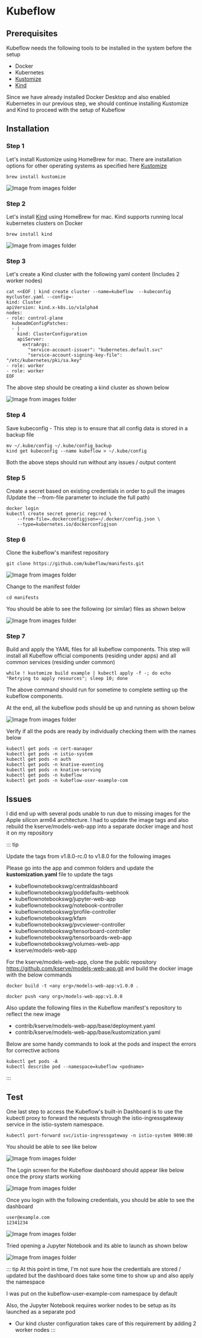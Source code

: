 # Kubeflow

## Prerequisites
Kubeflow needs the following tools to be installed in the system before the setup 

* Docker
* Kubernetes
* [Kustomize](https://kubectl.docs.kubernetes.io/installation/kustomize/)
* [Kind](https://kind.sigs.k8s.io/)

Since we have already installed Docker Desktop and also enabled Kubernetes in our previous step, we should continue installing Kustomize and Kind to proceed with the setup of Kubeflow

## Installation

### Step 1

Let's install Kustomize using HomeBrew for mac. There are installation options for other operating systems as specified here
[Kustomize](https://kubectl.docs.kubernetes.io/installation/kustomize/)

```
brew install kustomize
```

![Image from images folder](~@source/images/kubeflow/kustomize_install.png)

### Step 2

Let's install [Kind](https://kind.sigs.k8s.io/) using HomeBrew for mac. Kind supports running local kubernetes clusters on Docker

```
brew install kind
```

![Image from images folder](~@source/images/kubeflow/kind_install.png)


### Step 3

Let's create a Kind cluster with the following yaml content (Includes 2 worker nodes)

```
cat <<EOF | kind create cluster --name=kubeflow  --kubeconfig mycluster.yaml --config=-
kind: Cluster
apiVersion: kind.x-k8s.io/v1alpha4
nodes:
- role: control-plane
  kubeadmConfigPatches:
  - |
    kind: ClusterConfiguration
    apiServer:
      extraArgs:
        "service-account-issuer": "kubernetes.default.svc"
        "service-account-signing-key-file": "/etc/kubernetes/pki/sa.key"
- role: worker
- role: worker
EOF
```

The above step should be creating a kind cluster as shown below 

![Image from images folder](~@source/images/kubeflow/kind_cluster.png)

### Step 4

Save kubeconfig - This step is to ensure that all config data is stored in a backup file

```
mv ~/.kube/config ~/.kube/config_backup
kind get kubeconfig --name kubeflow > ~/.kube/config
```
Both the above steps should run without any issues / output content

### Step 5

Create a secret based on existing credentials in order to pull the images (Update the --from-file parameter to include the full path)

```
docker login
kubectl create secret generic regcred \
    --from-file=.dockerconfigjson=~/.docker/config.json \
    --type=kubernetes.io/dockerconfigjson
```

### Step 6

Clone the kubeflow's manifest repository

```
git clone https://github.com/kubeflow/manifests.git
```

![Image from images folder](~@source/images/kubeflow/Kubeflow_manifest_clone.png)

Change to the manifest folder

```
cd manifests
```
You should be able to see the following (or similar) files as shown below

![Image from images folder](~@source/images/kubeflow/Kubeflow_manifest_folder.png)

### Step 7

Build and apply the YAML files for all kubeflow components. This step will install all Kubeflow official components (residing under apps) and all common services (residing under common) 

```
while ! kustomize build example | kubectl apply -f -; do echo "Retrying to apply resources"; sleep 10; done
```

The above command should run for sometime to complete setting up the kubeflow components.  

At the end, all the kubeflow pods should be up and running as shown below

![Image from images folder](~@source/images/kubeflow/Kubeflow_pods_running.png)

Verify if all the pods are ready by individually checking them with the names below

```
kubectl get pods -n cert-manager
kubectl get pods -n istio-system
kubectl get pods -n auth
kubectl get pods -n knative-eventing
kubectl get pods -n knative-serving
kubectl get pods -n kubeflow
kubectl get pods -n kubeflow-user-example-com
```

## Issues
I did end up with several pods unable to run due to missing images for the Apple silicon arm64 architecture. I had to update the image tags and also rebuild the kserve/models-web-app into a separate docker image and host it on my repository

::: tip

Update the tags from v1.8.0-rc.0 to v1.8.0 for the following images 

Please go into the app and common folders and update the <b>kustomization.yaml</b> file to update the tags 

* kubeflownotebookswg/centraldashboard
* kubeflownotebookswg/poddefaults-webhook
* kubeflownotebookswg/jupyter-web-app
* kubeflownotebookswg/notebook-controller
* kubeflownotebookswg/profile-controller
* kubeflownotebookswg/kfam
* kubeflownotebookswg/pvcviewer-controller
* kubeflownotebookswg/tensorboard-controller
* kubeflownotebookswg/tensorboards-web-app
* kubeflownotebookswg/volumes-web-app
* kserve/models-web-app

For the kserve/models-web-app, clone the public repository <https://github.com/kserve/models-web-app.git> and build the docker image with the below commands

```
docker build -t <any org>/models-web-app:v1.0.0 .

docker push <any org>/models-web-app:v1.0.0

```
Also update the following files in the Kubeflow manifest's repository to reflect the new image 

* contrib/kserve/models-web-app/base/deployment.yaml
* contrib/kserve/models-web-app/base/kustomization.yaml

Below are some handy commands to look at the pods and inspect the errors for corrective actions

```
kubectl get pods -A
kubectl describe pod --namespace=kubeflow <podname>
```

:::

## Test

One last step to access the Kubeflow's built-in Dashboard is to use the kubectl proxy to forward the requests through the istio-ingressgateway service in the istio-system namespace.

```
kubectl port-forward svc/istio-ingressgateway -n istio-system 9090:80
```

You should be able to see like below

![Image from images folder](~@source/images/kubeflow/Kubeflow_dashboard_proxy.png)

The Login screen for the Kubeflow dashboard should appear like below once the proxy starts working

![Image from images folder](~@source/images/kubeflow/Kubeflow_dashboard_login.png)

Once you login with the following credentials, you should be able to see the dashboard

```
user@example.com
12341234
```
![Image from images folder](~@source/images/kubeflow/Kubeflow_dashboard.png)

Tried opening a Jupyter Notebook and its able to launch as shown below

![Image from images folder](~@source/images/kubeflow/kubeflow_jupyter_notebook.png)


::: tip
At this point in time, I'm not sure how the credentials are stored / updated but the dashboard does take some time to show up and also apply the namespace 

I was put on the kubeflow-user-example-com namespace by default 

Also, the Jupyter Notebook requires worker nodes to be setup as its launched as a separate pod
- Our kind cluster configuration takes care of this requirement by adding 2 worker nodes 
:::
